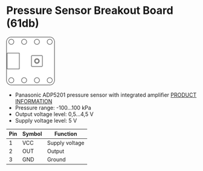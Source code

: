 # Pressure Sensor Breakout Board (61db)
![Pressure Sensor Breakout Board (61db)](../../assets/outline-61db.png)

* Panasonic ADP5201 pressure sensor with integrated amplifier [PRODUCT INFORMATION](https://industry.panasonic.eu/products/components/sensors/pressure-sensors?utm_campaign=iot-components&utm_medium=github&utm_source=page-61db)
* Pressure range: -100...100 kPa
* Output voltage level: 0,5...4,5 V
* Supply voltage level: 5 V

| Pin | Symbol | Function       |
|-----|--------|----------------|
| 1   | VCC    | Supply voltage |
| 2   | OUT    | Output         |
| 3   | GND    | Ground         |
